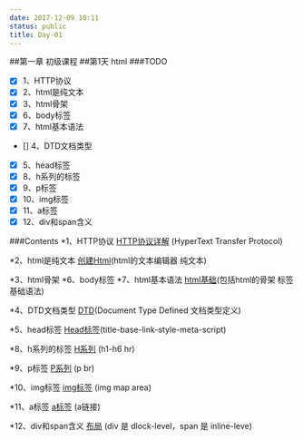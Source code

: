 ```yaml
---
date: 2017-12-09 10:11
status: public
title: Day-01
---
```


##第一章 初级课程
##第1天 html
###TODO
- [x] 1、HTTP协议
- [x] 2、html是纯文本
- [x] 3、html骨架
- [x] 6、body标签
- [x] 7、html基本语法
- [] 4、DTD文档类型
- [x] 5、head标签
- [x] 8、h系列的标签
- [x] 9、p标签
- [x] 10、img标签
- [x] 11、a标签
- [x] 12、div和span含义

###Contents
*1、HTTP协议
[HTTP协议详解](http://www.runoob.com/http/http-tutorial.html) (HyperText Transfer Protocol)

*2、html是纯文本
[创建Html](http://www.runoob.com/html/html-editors.html)(html的文本编辑器 纯文本)

*3、html骨架
*6、body标签
*7、html基本语法
[html基础](http://www.runoob.com/html/html-basic.html)(包括html的骨架 标签 基础语法)

*4、DTD文档类型
[DTD](http://www.runoob.com/dtd/dtd-tutorial.html)(Document Type Defined 文档类型定义)

*5、head标签
[Head标签](http://www.runoob.com/html/html-head.html)(title-base-link-style-meta-script)

*8、h系列的标签
[H系列](http://www.runoob.com/html/html-headings.html)
(h1-h6 hr)

*9、p标签
[P系列](http://www.runoob.com/html/html-paragraphs.html)
(p br)

*10、img标签
[img标签](http://www.runoob.com/html/html-images.html)
(img map area)

*11、a标签
[a标签](http://www.runoob.com/html/html-links.html)
(a链接)

*12、div和span含义
[布局](http://www.runoob.com/html/html-layouts.html)
(div 是 dlock-level，span 是 inline-leve)

